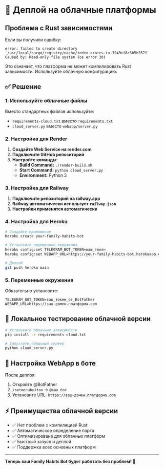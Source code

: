 # 🚀 Деплой на облачные платформы

## Проблема с Rust зависимостями

Если вы получили ошибку:
```
error: failed to create directory `/usr/local/cargo/registry/cache/index.crates.io-1949cf8c6b5b557f`
Caused by: Read-only file system (os error 30)
```

Это означает, что платформа не может компилировать Rust зависимости. Используйте облачную конфигурацию:

## ✅ Решение

### 1. Используйте облачные файлы

Вместо стандартных файлов используйте:
- `requirements-cloud.txt` вместо `requirements.txt`
- `cloud_server.py` вместо `webapp/server.py`

### 2. Настройка для Render

1. **Создайте Web Service на render.com**
2. **Подключите GitHub репозиторий**
3. **Настройте команды:**
   - **Build Command:** `./render-build.sh`
   - **Start Command:** `python cloud_server.py`
   - **Environment:** Python 3

### 3. Настройка для Railway

1. **Подключите репозиторий на railway.app**
2. **Railway автоматически использует `railway.json`**
3. **Настройки применятся автоматически**

### 4. Настройка для Heroku

```bash
# Создайте приложение
heroku create your-family-habits-bot

# Установите переменные окружения
heroku config:set TELEGRAM_BOT_TOKEN=ваш_токен
heroku config:set WEBAPP_URL=https://your-family-habits-bot.herokuapp.com

# Деплой
git push heroku main
```

### 5. Переменные окружения

Обязательно установите:
```
TELEGRAM_BOT_TOKEN=ваш_токен_от_BotFather
WEBAPP_URL=https://ваш-домен.платформа.com
```

## 🔧 Локальное тестирование облачной версии

```bash
# Установите облачные зависимости
pip install -r requirements-cloud.txt

# Запустите облачный сервер
python cloud_server.py
```

## 📱 Настройка WebApp в боте

После деплоя:
1. Откройте @BotFather
2. `/setmenubutton` → `@ваш_бот`
3. Установите URL: `https://ваш-домен.платформа.com`

## ⚡ Преимущества облачной версии

- ✅ Нет проблем с компиляцией Rust
- ✅ Автоматическое определение порта
- ✅ Оптимизирована для облачных платформ
- ✅ Быстрый запуск и деплой
- ✅ Поддержка всех основных платформ

---

**Теперь ваш Family Habits Bot будет работать без проблем! 🌱**